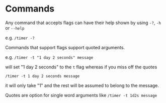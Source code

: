 Commands
========

Any command that accepts flags can have their help shown by using `-?`, `-h` or `--help` 

e.g. `/timer -?`

Commands that support flags support quoted arguments.

e.g. `/timer -t "1 day 2 seconds" message` 

will set "1 day 2 seconds" to the `t` flag whereas if you miss off the quotes 

`/timer -t 1 day 2 seconds message` 

it will only take "1" and the rest will be assumed to belong to the message. 

Quotes are option for single word arguments like `/timer -t 1d2s message`

